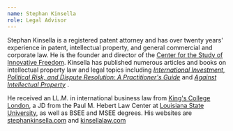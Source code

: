 ```yaml
---
name: Stephan Kinsella
role: Legal Advisor
---
```


Stephan Kinsella is a registered patent attorney and has over twenty years' experience in patent, intellectual property, and general commercial and corporate law. He is the founder and director of the [Center for the Study of Innovative Freedom](http://c4sif.org). Kinsella has published numerous articles and books on intellectual property law and legal topics including [_International Investment, Political Risk, and Dispute Resolution: A Practitioner's Guide_](http://www.amazon.com/International-Investment-Political-Dispute-Resolution/dp/0379215225) and [_Against Intellectual Property_](https://mises.org/library/against-intellectual-property-0) .

He received an LL.M. in international business law from [King's College London](http://www.kcl.ac.uk), a JD from the Paul M. Hebert Law Center at [Louisiana State University](//lsu.edu), as well as BSEE and MSEE degrees. His websites are [stephankinsella.com](http://stephankinsella.com) and [kinsellalaw.com](http://kinsellalaw.com)
